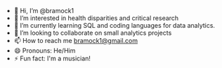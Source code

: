 - 👋 Hi, I’m @bramock1
- 👀 I’m interested in health disparities and critical research
- 🌱 I’m currently learning SQL and coding languages for data analytics.
- 💞️ I’m looking to collaborate on small analytics projects
- 📫 How to reach me bramock1@gmail.com
- 😄 Pronouns: He/Him
- ⚡ Fun fact: I'm a musician!

<!---
bramock1/bramock1 is a ✨ special ✨ repository because its `README.md` (this file) appears on your GitHub profile.
You can click the Preview link to take a look at your changes.
--->

